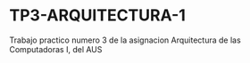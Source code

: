 # TP3-ARQUITECTURA-1
Trabajo practico numero 3 de la asignacion Arquitectura de las Computadoras I, del AUS
